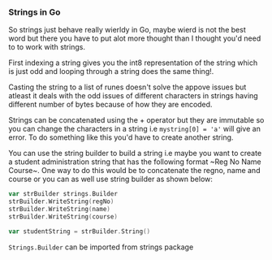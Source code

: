 ### Strings in Go

So strings just behave really wierldy in Go, maybe wierd is not the best word but there you have to put alot more thought than I thought you'd need to to work with strings.

First indexing a string gives you the int8 representation of the string which is just odd and looping through a string does the same thing!. 

Casting the string to a list of runes doesn't solve the appove issues but atleast it deals with the odd issues of different characters in strings having different number of bytes because of how they are encoded.

Strings can be concatenated using the + operator but they are immutable so you can change the characters in a string i.e `mystring[0] = 'a'` will give an error. To do something like this you'd have to create another string.

You can use the string builder to build a string i.e maybe you want to create a student administration string that has the following format ~Reg No Name Course~. One way to do this would be to concatenate the regno, name and course or you can as well use string builder as shown below:

```go
var strBuilder strings.Builder
strBuilder.WriteString(regNo)
strBuilder.WriteString(name)
strBuilder.WriteString(course)

var studentString = strBuilder.String()
```
`Strings.Builder` can be imported from strings package
